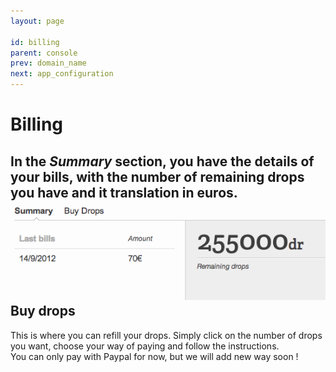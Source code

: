 ```yaml
---
layout: page

id: billing
parent: console
prev: domain_name
next: app_configuration
---
```

Billing
=======

In the *Summary* section, you have the details of your bills, with the number of remaining drops you have and it translation in euros.  
<img class="thumbnail img_doc" src="/img/bills.png">
Buy drops
---------
This is where you can refill your drops. Simply click on the number of drops you want, choose your way of paying and follow the instructions.  
You can only pay with Paypal for now, but we will add new way soon !
